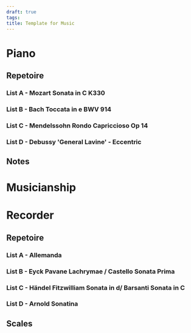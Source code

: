 ```yaml
---
draft: true
tags: 
title: Template for Music
---
```


# Piano

## Repetoire

### List A - Mozart Sonata in C K330

### List B - Bach Toccata in e BWV 914

### List C - Mendelssohn Rondo Capriccioso Op 14

### List D - Debussy 'General Lavine' - Eccentric

## Notes

# Musicianship

# Recorder

## Repetoire

### List A - Allemanda

### List B - Eyck Pavane Lachrymae / Castello Sonata Prima

### List C - Händel Fitzwilliam Sonata in d/ Barsanti Sonata in C

### List D - Arnold Sonatina

## Scales
